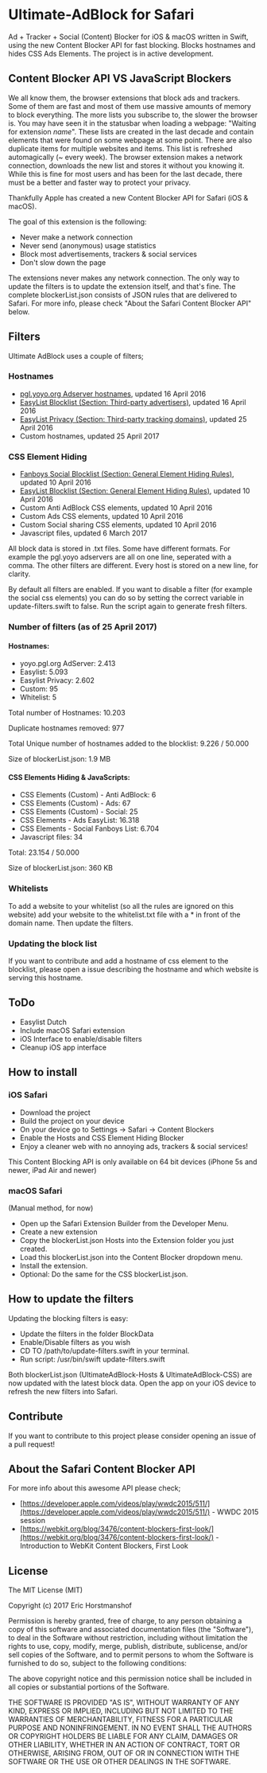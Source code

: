 # Ultimate-AdBlock for Safari
Ad + Tracker + Social (Content) Blocker for iOS & macOS written in Swift, using the new Content Blocker API for fast blocking.
Blocks hostnames and hides CSS Ads Elements. The project is in active development.

## Content Blocker API VS JavaScript Blockers
We all know them, the browser extensions that block ads and trackers. Some of them are fast and most of them use massive amounts of memory to block everything. 
The more lists you subscribe to, the slower the browser is. You may have seen it in the statusbar when loading a webpage: "Waiting for extension *name*".
These lists are created in the last decade and contain elements that were found on some webpage at some point. There are also duplicate items for multiple websites and items.
This list is refreshed automagically (~ every week). The browser extension makes a network connection, downloads the new list and stores it without you knowing it.
While this is fine for most users and has been for the last decade, there must be a better and faster way to protect your privacy.

Thankfully Apple has created a new Content Blocker API for Safari (iOS & macOS).

The goal of this extension is the following:

- Never make a network connection
- Never send (anonymous) usage statistics
- Block most advertisements, trackers & social services
- Don't slow down the page

The extensions never makes any network connection. The only way to update the filters is to update the extension itself, and that's fine.
The complete blockerList.json consists of JSON rules that are delivered to Safari. For more info, please check "About the Safari Content Blocker API" below.

## Filters
Ultimate AdBlock uses a couple of filters;

### Hostnames
- [pgl.yoyo.org Adserver hostnames](https://pgl.yoyo.org/adservers/), updated 16 April 2016
- [EasyList Blocklist (Section: Third-party advertisers)](https://easylist-downloads.adblockplus.org/easylist.txt), updated 16 April 2016
- [EasyList Privacy (Section: Third-party tracking domains)](https://easylist-downloads.adblockplus.org/easyprivacy.txt), updated 25 April 2016
- Custom hostnames, updated 25 April 2017

### CSS Element Hiding
- [Fanboys Social Blocklist (Section: General Element Hiding Rules)](https://easylist-downloads.adblockplus.org/fanboy-social.txt), updated 10 April 2016
- [EasyList Blocklist (Section: General Element Hiding Rules)](https://easylist-downloads.adblockplus.org/easylist.txt), updated 10 April 2016
- Custom Anti AdBlock CSS elements, updated 10 April 2016
- Custom Ads CSS elements, updated 10 April 2016
- Custom Social sharing CSS elements, updated 10 April 2016
- Javascript files, updated 6 March 2017

All block data is stored in .txt files. Some have different formats. For example the pgl.yoyo adservers are all on one line, seperated with a comma.
The other filters are different. Every host is stored on a new line, for clarity.

By default all filters are enabled. If you want to disable a filter (for example the social css elements) you can do so by setting the correct variable in update-filters.swift to false. Run the script again to generate fresh filters.

### Number of filters (as of 25 April 2017)

#### Hostnames:
- yoyo.pgl.org AdServer: 2.413
- Easylist: 5.093
- Easylist Privacy: 2.602
- Custom: 95
- Whitelist: 5

Total number of Hostnames: 10.203

Duplicate hostnames removed: 977

Total Unique number of hostnames added to the blocklist: 9.226 / 50.000

Size of blockerList.json: 1.9 MB

#### CSS Elements Hiding & JavaScripts:
- CSS Elements (Custom) - Anti AdBlock: 6
- CSS Elements (Custom) - Ads: 67
- CSS Elements (Custom) - Social: 25
- CSS Elements - Ads EasyList: 16.318
- CSS Elements - Social Fanboys List: 6.704
- Javascript files: 34

Total: 23.154 / 50.000

Size of blockerList.json: 360 KB

### Whitelists
To add a website to your whitelist (so all the rules are ignored on this website) add your website to the whitelist.txt file with a * in front of the domain name. Then update the filters.

### Updating the block list
If you want to contribute and add a hostname of css element to the blocklist, please open a issue describing the hostname and which website is serving this hostname.

## ToDo
- Easylist Dutch
- Include macOS Safari extension
- iOS Interface to enable/disable filters
- Cleanup iOS app interface

## How to install

### iOS Safari

- Download the project
- Build the project on your device
- On your device go to Settings -> Safari -> Content Blockers
- Enable the Hosts and CSS Element Hiding Blocker
- Enjoy a cleaner web with no annoying ads, trackers & social services!

This Content Blocking API is only available on 64 bit devices (iPhone 5s and newer, iPad Air and newer)

### macOS Safari
(Manual method, for now)
- Open up the Safari Extension Builder from the Developer Menu.
- Create a new extension
- Copy the blockerList.json Hosts into the Extension folder you just created.
- Load this blockerList.json into the Content Blocker dropdown menu.
- Install the extension.
- Optional: Do the same for the CSS blockerList.json.

## How to update the filters

Updating the blocking filters is easy:

- Update the filters in the folder BlockData
- Enable/Disable filters as you wish
- CD TO /path/to/update-filters.swift in your terminal.
- Run script: /usr/bin/swift update-filters.swift

Both blockerList.json (UltimateAdBlock-Hosts & UltimateAdBlock-CSS) are now updated with the latest block data. Open the app on your iOS device to refresh the new filters into Safari.

## Contribute

If you want to contribute to this project please consider opening an issue of a pull request!

## About the Safari Content Blocker API

For more info about this awesome API please check;

- [https://developer.apple.com/videos/play/wwdc2015/511/](https://developer.apple.com/videos/play/wwdc2015/511/) - WWDC 2015 session
- [https://webkit.org/blog/3476/content-blockers-first-look/](https://webkit.org/blog/3476/content-blockers-first-look/) - Introduction to WebKit Content Blockers, First Look

## License
The MIT License (MIT)

Copyright (c) 2017 Eric Horstmanshof

Permission is hereby granted, free of charge, to any person obtaining a copy
of this software and associated documentation files (the "Software"), to deal
in the Software without restriction, including without limitation the rights
to use, copy, modify, merge, publish, distribute, sublicense, and/or sell
copies of the Software, and to permit persons to whom the Software is
furnished to do so, subject to the following conditions:

The above copyright notice and this permission notice shall be included in all
copies or substantial portions of the Software.

THE SOFTWARE IS PROVIDED "AS IS", WITHOUT WARRANTY OF ANY KIND, EXPRESS OR
IMPLIED, INCLUDING BUT NOT LIMITED TO THE WARRANTIES OF MERCHANTABILITY,
FITNESS FOR A PARTICULAR PURPOSE AND NONINFRINGEMENT. IN NO EVENT SHALL THE
AUTHORS OR COPYRIGHT HOLDERS BE LIABLE FOR ANY CLAIM, DAMAGES OR OTHER
LIABILITY, WHETHER IN AN ACTION OF CONTRACT, TORT OR OTHERWISE, ARISING FROM,
OUT OF OR IN CONNECTION WITH THE SOFTWARE OR THE USE OR OTHER DEALINGS IN THE
SOFTWARE.
